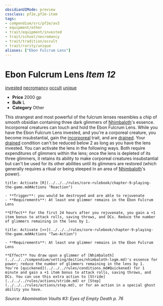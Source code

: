 ```yaml
---
obsidianUIMode: preview
cssclass: pf2e,pf2e-item
tags:
- compendium/src/pf2e/av3
- equipment/other
- trait/equipment/invested
- trait/school/necromancy
- trait/tradition/occult
- trait/rarity/unique
aliases: ["Ebon Fulcrum Lens"]
---
```

# Ebon Fulcrum Lens *Item 12*  
[invested](invested.md)  [necromancy](necromancy.md)  [occult](occult.md)  [unique](unique.md)  

- **Price** 2000 gp
- **Bulk** L
- **Category** Other

This strangest and most powerful of the fulcrum lenses resembles a chip of smooth obsidian containing three dark glimmers of [Nhimbaloth](../../setting/deities/nhimbaloth-logm.md)'s essence. Incorporeal creatures can touch and hold the Ebon Fulcrum Lens. While you have the Ebon Fulcrum Lens invested, and you're a corporeal creature, you become insubstantial, gain the [incorporeal](incorporeal-b1.md) trait, and are [drained](conditions.md#Drained). Your [drained](conditions.md#Drained) condition can't be reduced below 2 as long as you have the lens invested. You can activate the lens in the following ways. Both require expenditures of glimmers within the lens; once the lens is depleted of its three glimmers, it retains its ability to make corporeal creatures insubstantial but can't be used for its other abilities until its glimmers are restored (which generally requires a ritual or being steeped in an area of [Nhimbaloth](../../setting/deities/nhimbaloth-logm.md)'s power).

```ad-embed-ability
title: Activate [R](../../../rules/core-rulebook/chapter-9-playing-the-game.md#Actions "Reaction")

- **Trigger**: you would be destroyed and are able to rejuvenate
- **Requirements**: At least one glimmer remains in the Ebon Fulcrum Lens

**Effect** For the first 24 hours after you rejuvenate, you gain a +1 item bonus to attack rolls, saving throws, and DCs. Reduce the number of glimmers remaining in the lens by 1.
```

```ad-embed-ability
title: Activate [>>](../../../rules/core-rulebook/chapter-9-playing-the-game.md#Actions "Two-Action")

- **Requirements**: At least one glimmer remains in the Ebon Fulcrum Lens

**Effect** You draw upon a glimmer of [Nhimbaloth](../../../compendium/setting/deities/nhimbaloth-logm.md)'s essence for power; reduce the number of glimmers remaining in the lens by 1. You're [quickened](../../../rules/conditions.md#Quickened) for 1 minute and gain a +1 item bonus to attack rolls, saving throws, and DCs. You can use this extra action to [Stride](../../../rules/actions/stride.md) or [Step](../../../rules/actions/step.md), or for an action in a special ghost ability you have.
```

*Source: Abomination Vaults #3: Eyes of Empty Death p. 76*
